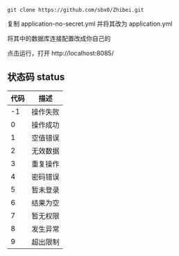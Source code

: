 ```text
git clone https://github.com/sbx0/Zhibei.git
```
复制 application-no-secret.yml 并将其改为 application.yml

将其中的数据库连接配置改成你自己的

点击运行，打开 http://localhost:8085/

## 状态码 status
|代码|描述|
|----|----|
|-1|操作失败|
|0|操作成功|
|1|空值错误|
|2|无效数据|
|3|重复操作|
|4|密码错误|
|5|暂未登录|
|6|结果为空|
|7|暂无权限|
|8|发生异常|
|9|超出限制|